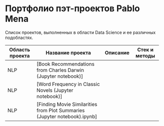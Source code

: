 # Портфолио пэт-проектов Pablo Mena
Список проектов, выполненных в области Data Science и ее различных подобластях.

| Область проекта | Название проекта | Описание      | Стек и методы | 
| --------------- | ---------------- | ------------- | ------------- |
| NLP             | [Book Recommendations from Charles Darwin (Jupyter notebook)] |               |               |
| NLP             | [Word Frequency in Classic Novels (Jupyter notebook)] |               |               |
| NLP             | [Finding Movie Similarities from Plot Summaries (Jupyter notebook).ipynb] |               |               |
